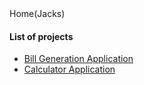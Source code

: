 <html>
<head>Home(Jacks)</head>
<body>
<h4>List of projects</h4>
<ul>
<li><a href="billgeneration.html">Bill Generation Application </a></li>
<li><a href="calculator.html">Calculator Application </a></li>
</ul>
</body>
</html>
